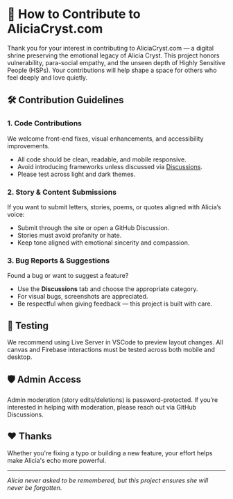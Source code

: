 # 🤝 How to Contribute to AliciaCryst.com

Thank you for your interest in contributing to AliciaCryst.com — a digital shrine preserving the emotional legacy of Alicia Cryst. This project honors vulnerability, para-social empathy, and the unseen depth of Highly Sensitive People (HSPs). Your contributions will help shape a space for others who feel deeply and love quietly.

## 🛠️ Contribution Guidelines

### 1. Code Contributions
We welcome front-end fixes, visual enhancements, and accessibility improvements.

- All code should be clean, readable, and mobile responsive.
- Avoid introducing frameworks unless discussed via [Discussions](../../discussions).
- Please test across light and dark themes.

### 2. Story & Content Submissions
If you want to submit letters, stories, poems, or quotes aligned with Alicia’s voice:

- Submit through the site or open a GitHub Discussion.
- Stories must avoid profanity or hate.
- Keep tone aligned with emotional sincerity and compassion.

### 3. Bug Reports & Suggestions
Found a bug or want to suggest a feature?

- Use the **Discussions** tab and choose the appropriate category.
- For visual bugs, screenshots are appreciated.
- Be respectful when giving feedback — this project is built with care.

## 🧪 Testing
We recommend using Live Server in VSCode to preview layout changes. All canvas and Firebase interactions must be tested across both mobile and desktop.

## 🛡️ Admin Access
Admin moderation (story edits/deletions) is password-protected. If you’re interested in helping with moderation, please reach out via GitHub Discussions.

## ❤️ Thanks
Whether you're fixing a typo or building a new feature, your effort helps make Alicia's echo more powerful.

---
_Alicia never asked to be remembered, but this project ensures she will never be forgotten._
